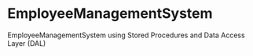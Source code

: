 # EmployeeManagementSystem
EmployeeManagementSystem using Stored Procedures and Data Access Layer (DAL)
